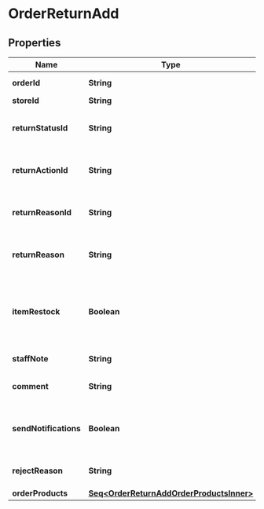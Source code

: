 

# OrderReturnAdd


## Properties

Name | Type | Description | Notes
------------ | ------------- | ------------- | -------------
**orderId** | **String** | Defines the order id |  [optional]
**storeId** | **String** | Store Id |  [optional]
**returnStatusId** | **String** | Defines return request status | 
**returnActionId** | **String** | Defines return request action | 
**returnReasonId** | **String** | Defines return request reason | 
**returnReason** | **String** | Defines return request reason |  [optional]
**itemRestock** | **Boolean** | Boolean, whether or not to add the line items back to the store inventory. |  [optional]
**staffNote** | **String** | Specifies staff note |  [optional]
**comment** | **String** | Specifies return comment |  [optional]
**sendNotifications** | **Boolean** | Send notifications to customer after order was created |  [optional]
**rejectReason** | **String** | Defines return reject reason |  [optional]
**orderProducts** | [**Seq&lt;OrderReturnAddOrderProductsInner&gt;**](OrderReturnAddOrderProductsInner.md) |  | 




